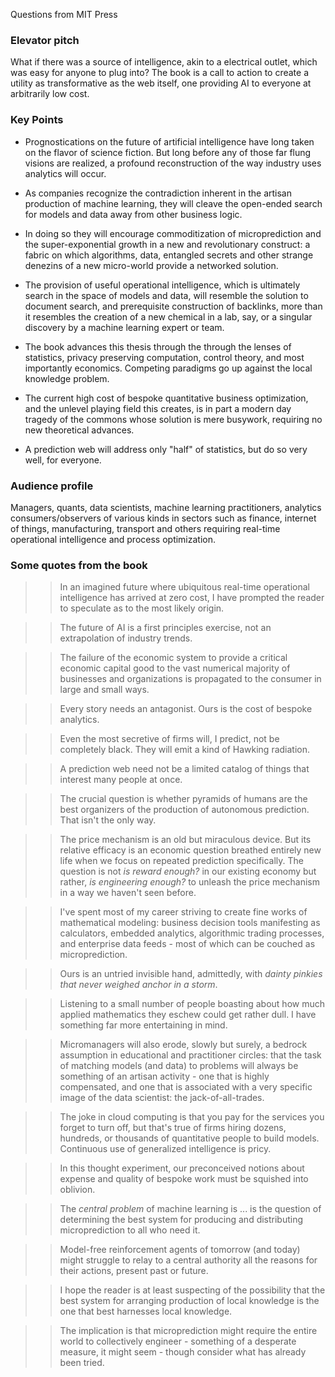 Questions from MIT Press

### Elevator pitch

What if there was a source of intelligence, akin to a electrical outlet, which was easy for anyone to plug into? The book is a
call to action to create a utility as transformative as the web itself, one providing AI to everyone at arbitrarily low cost. 


### Key Points

* Prognostications on the future of artificial intelligence have long taken on the flavor of science fiction. But long before any of those far flung visions are realized, a profound reconstruction of the way industry uses analytics will occur.   

* As companies recognize the contradiction inherent in the artisan production of machine learning, they will cleave the open-ended search for models and data away from other business logic. 

* In doing so they will encourage commoditization of microprediction and the super-exponential growth in a new and revolutionary construct: a fabric on which algorithms, data, entangled secrets and other strange denezins of a new micro-world provide a networked solution.

* The provision of useful operational intelligence, which is ultimately search in the space of models and data, will resemble the solution to document search, and prerequisite construction of backlinks, more than it resembles the creation of a new chemical in a lab, say, or a singular discovery by a machine learning expert or team.    

* The book advances this thesis through the through the lenses of statistics, privacy preserving computation, control theory, and most importantly economics. Competing paradigms go up against the local knowledge problem.  

* The current high cost of bespoke quantitative business optimization, and the unlevel playing field this creates, is in part a modern day tragedy of the commons whose solution is mere busywork, requiring no new theoretical advances.  

* A prediction web will address only "half" of statistics, but do so very well, for everyone.  


### Audience profile

Managers, quants, data scientists, machine learning practitioners, analytics consumers/observers of various kinds in sectors such as finance, internet of things, manufacturing, transport and others requiring real-time operational intelligence and process optimization. 

### Some quotes from the book 

>> In an imagined future where ubiquitous real-time operational intelligence has arrived at zero cost, I have prompted the reader to speculate as to the most likely origin.


>> The future of AI is a first principles exercise, not an extrapolation of industry trends.



>> The failure of the economic system to provide a critical economic capital good to the vast numerical majority of businesses and organizations is propagated to the consumer in large and small ways.



>> Every story needs an antagonist. Ours is the cost of bespoke analytics. 



>> Even the most secretive of firms will, I predict, not be completely black. They will emit a kind of Hawking radiation. 



>> A prediction web need not be a limited catalog of things that interest many people at once.



>> The crucial question is whether pyramids of humans are the best organizers of the production of autonomous prediction. That isn't the only way.



>> The price mechanism is an old but miraculous device. But its relative efficacy is an economic question breathed entirely new life when we focus on repeated prediction specifically. The question is not *is reward enough?* in our existing economy but rather, *is engineering enough?* to unleash the price mechanism in a way we haven't seen before. 



>> I've spent most of my career striving to create fine works of mathematical modeling: business decision tools manifesting as calculators, embedded analytics, algorithmic trading processes, and enterprise data feeds - most of which can be couched as microprediction.



>> Ours is an untried invisible hand, admittedly, with *dainty pinkies that never weighed anchor in a storm*. 



>> Listening to a small number of people boasting about how much applied mathematics they eschew could get rather dull. I have something far more entertaining in mind.



>> Micromanagers will also erode, slowly but surely, a bedrock assumption in educational and practitioner circles: that the task of matching models (and data) to problems will always be something of an artisan activity - one that is highly compensated, and one that is associated with a very specific image of the data scientist: the jack-of-all-trades. 



>> The joke in cloud computing is that you pay for the services you forget to turn off, but that's true of firms hiring dozens, hundreds, or thousands of quantitative people to build models. Continuous use of generalized intelligence is pricy. 



>> In this thought experiment, our preconceived notions about expense and quality of bespoke work must be squished into oblivion.



>> The *central problem* of machine learning is ... is the question of determining the best system for producing and distributing microprediction to all who need it. 

>> Model-free reinforcement agents of tomorrow (and today) might struggle to relay to a central authority all the reasons for their actions, present past or future. 



>> I hope the reader is at least suspecting of the possibility that the best system for arranging production of local knowledge is the one that best harnesses local knowledge.



>> The implication is that microprediction might require the entire world to collectively engineer - something of a desperate measure, it might seem - though consider what has already been tried.
